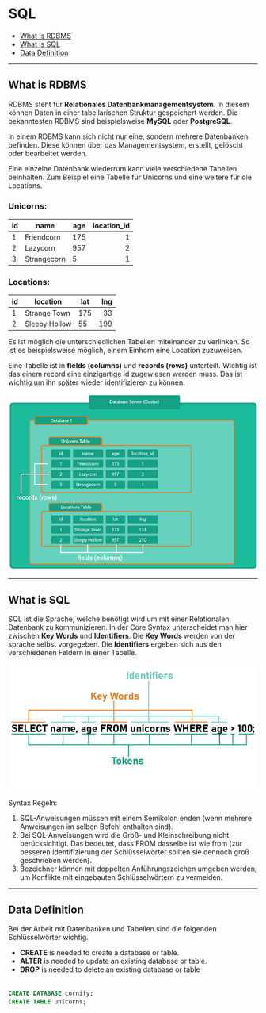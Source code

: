 # SQL

- [What is RDBMS](#what-is-rdbms)
- [What is SQL](#what-is-sql)
- [Data Definition](#data-definition)
---

## What is RDBMS
RDBMS steht für **Relationales Datenbankmanagementsystem**.  In diesem können Daten in einer tabellarischen Struktur gespeichert werden. Die bekanntesten RDBMS sind beispielsweise **MySQL** oder **PostgreSQL**.

In einem RDBMS kann sich nicht nur eine, sondern mehrere Datenbanken befinden. Diese können über das Managementsystem, erstellt, gelöscht oder bearbeitet werden.

Eine einzelne Datenbank wiederrum kann viele verschiedene Tabellen beinhalten. Zum Beispiel eine Tabelle für Unicorns und eine weitere für die Locations.

### **Unicorns:**

| id  | name        | age | location_id |
| --- | ----------- | --- | ----------: |
| 1   | Friendcorn  | 175 |           1 |
| 2   | Lazycorn    | 957 |           2 |
| 3   | Strangecorn | 5   |           1 |

### **Locations:**

| id  | location          | lat | lng |
| --- | ------------- | --- | --: |
| 1   | Strange Town  | 175 |  33 |
| 2   | Sleepy Hollow | 55  | 199 |

Es ist möglich die unterschiedlichen Tabellen miteinander zu verlinken. So ist es beispielsweise möglich, einem Einhorn eine Location zuzuweisen.

Eine Tabelle ist in **fields (columns)** und **records (rows)** unterteilt. Wichtig ist das einem record eine einzigartige id zugewiesen werden muss. Das ist wichtig um ihn später wieder identifizieren zu können.

![Server](./images/server.png)

---

## What is SQL
SQL ist die Sprache, welche benötigt wird um mit einer Relationalen Datenbank zu kommunizieren.
In der Core Syntax unterscheidet man hier zwischen **Key Words** und **Identifiers**. Die **Key Words** werden von der sprache selbst vorgegeben. Die **Identifiers** ergeben sich aus den verschiedenen Feldern in einer Tabelle. 

![Syntax](./images/syntax.jpg)

Syntax Regeln:
1. SQL-Anweisungen müssen mit einem Semikolon enden (wenn mehrere Anweisungen im selben Befehl enthalten sind).
2. Bei SQL-Anweisungen wird die Groß- und Kleinschreibung nicht berücksichtigt. Das bedeutet, dass FROM dasselbe ist wie from (zur besseren Identifizierung der Schlüsselwörter sollten sie dennoch groß geschrieben werden).
3. Bezeichner können mit doppelten Anführungszeichen umgeben werden, um Konflikte mit eingebauten Schlüsselwörtern zu vermeiden.
---
## Data Definition

Bei der Arbeit mit Datenbanken und Tabellen sind die folgenden Schlüsselwörter wichtig.

- **CREATE** is needed to create a database or table.
- **ALTER** is needed to update an existing database or table.
- **DROP** is needed to delete an existing database or table

```SQL

CREATE DATABASE cornify;
CREATE TABLE unicorns;

```